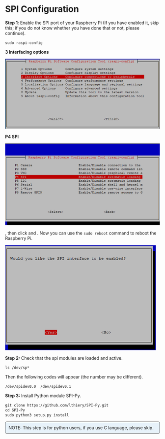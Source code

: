 # SPI Configuration

**Step 1**: Enable the SPI port of your Raspberry Pi (If you have enabled it, skip this; if you do not know whether you have done that or not, please continue).

```
sudo raspi-config
```

**3 Interfacing options**

![](./img/image282.png)

**P4 SPI**

![](./img/image285.png)

**<YES>**, then click **<OK>** and **<Finish>**. Now you can use the `sudo reboot` command to reboot the Raspberry Pi.

![](./img/image286.png)

**Step 2:** Check that the spi modules are loaded and active.

```
ls /dev/sp*
```

Then the following codes will appear (the number may be different).

```
/dev/spidev0.0  /dev/spidev0.1
```

**Step 3:** Install Python module SPI-Py.

```
git clone https://github.com/lthiery/SPI-Py.git
cd SPI-Py
sudo python3 setup.py install
```

<div class="warning" style="background-color: #E7F2FA; color=#6AB0DE; padding: 10px; border: 1px solid #333; border-radius: 5px;">
    NOTE: This step is for python users, if you use C language, please skip.
</div>